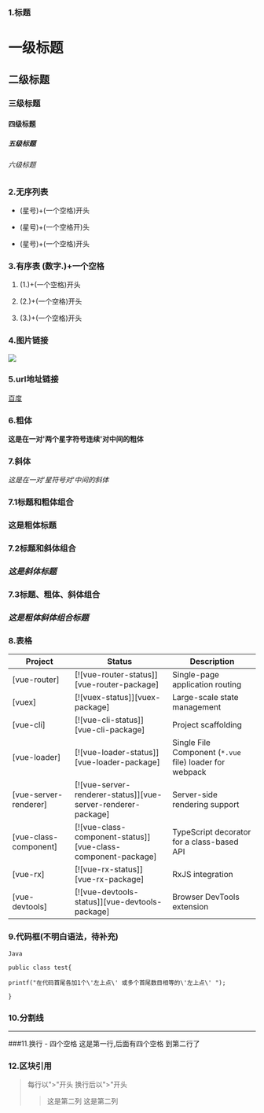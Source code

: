 ### 1.标题

# 一级标题

## 二级标题

### 三级标题

#### 四级标题

##### 五级标题

###### 六级标题


### 2.无序列表

* (星号)+(一个空格)开头

* (星号)+(一个空格开)头

* (星号)+(一个空格)开头


### 3.有序表   (数字.)+一个空格

1. (1.)+(一个空格)开头

2. (2.)+(一个空格)开头

3. (3.)+(一个空格)开头


### 4.图片链接![]()

![](http://pic6.huitu.com/res/20130116/84481_20130116142820494200_1.jpg)


### 5.url地址链接[]()

[百度](http://www.baidu.com)


### 6.粗体

**这是在一对'两个星字符号连续'对中间的粗体**


### 7.斜体

*这是在一对'星符号对'中间的斜体*


### 7.1标题和粗体组合

### **这是粗体标题**

### 7.2标题和斜体组合

### *这是斜体标题*

### 7.3标题、粗体、斜体组合

### ***这是粗体斜体组合标题***


### 8.表格
| Project | Status | Description |
|---------|--------|-------------|
| [vue-router]          | [![vue-router-status]][vue-router-package] | Single-page application routing |
| [vuex]                | [![vuex-status]][vuex-package] | Large-scale state management |
| [vue-cli]             | [![vue-cli-status]][vue-cli-package] | Project scaffolding |
| [vue-loader]          | [![vue-loader-status]][vue-loader-package] | Single File Component (`*.vue` file) loader for webpack |
| [vue-server-renderer] | [![vue-server-renderer-status]][vue-server-renderer-package] | Server-side rendering support |
| [vue-class-component] | [![vue-class-component-status]][vue-class-component-package] | TypeScript decorator for a class-based API |
| [vue-rx]              | [![vue-rx-status]][vue-rx-package] | RxJS integration |
| [vue-devtools]        | [![vue-devtools-status]][vue-devtools-package] | Browser DevTools extension |


### 9.代码框(不明白语法，待补充)

```
Java

public class test{

printf("在代码首尾各加1个\'左上点\' 或多个首尾数目相等的\'左上点\' ");

}
```

### 10.分割线

***

###11.换行 - 四个空格
这是第一行,后面有四个空格
到第二行了


### 12.区块引用

>每行以">"开头
>换行后以">"开头
>>这是第二列
>>这是第二列
